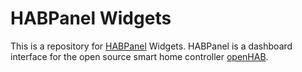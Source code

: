 # HABPanel Widgets
This is a repository for [HABPanel](http://docs.openhab.org/addons/uis/habpanel/readme.html) Widgets. HABPanel is a dashboard interface for the open source smart home controller [openHAB](https://www.openhab.org).
